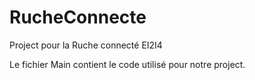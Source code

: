 # RucheConnecte
Project pour la Ruche connecté EI2I4

Le fichier Main contient le code utilisé pour notre project.
